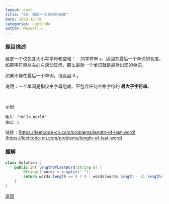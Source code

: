```yaml
---
layout: post
title: "58. 最后一个单词的长度"
date: 2020-12-19
categories: LeetCode
author: Maxwell-L
---
```


### **题目描述**
给定一个仅包含大小写字母和空格 `' '` 的字符串 `s`，返回其最后一个单词的长度。如果字符串从左向右滚动显示，那么最后一个单词就是最后出现的单词。

如果不存在最后一个单词，请返回 0 。

说明：一个单词是指仅由字母组成、不包含任何空格字符的 **最大子字符串**。

 

示例:
```
输入: "Hello World"
输出: 5
```

链接：[https://leetcode-cn.com/problems/length-of-last-word](https://leetcode-cn.com/problems/length-of-last-word)

### **题解**
``` java
class Solution {
    public int lengthOfLastWord(String s) {
        String[] words = s.split(" ");
        return words.length == 0 ? 0 : words[words.length - 1].length();
    }
}
```

[返回](https://maxwell-blog.cn/leetcode/2020/10/08/leetcode.html)
